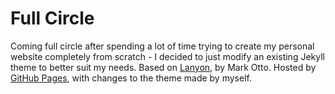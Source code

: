 # Full Circle

Coming full circle after spending a lot of time trying to create my personal website completely from scratch - I decided to just modify an existing Jekyll theme to better suit my needs. Based on [Lanyon](https://github.com/poole/lanyon), by Mark Otto. Hosted by [GitHub Pages](https://pages.github.com/), with changes to the theme made by myself.
